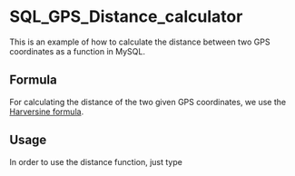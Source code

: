 # SQL_GPS_Distance_calculator

This is an example of how to calculate the distance between two GPS coordinates as a function in MySQL.

## Formula

For calculating the distance of the two given GPS coordinates, we use the [Harversine formula](https://en.wikipedia.org/wiki/Haversine_formula).

## Usage

In order to use the distance function, just type 
